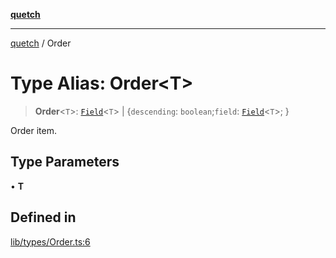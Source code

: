 [**quetch**](../README.md)

***

[quetch](../README.md) / Order

# Type Alias: Order\<T\>

> **Order**\<`T`\>: [`Field`](Field.md)\<`T`\> \| \{`descending`: `boolean`;`field`: [`Field`](Field.md)\<`T`\>; \}

Order item.

## Type Parameters

• **T**

## Defined in

[lib/types/Order.ts:6](https://github.com/nevoland/quetch/blob/5d54d23c7450a0f85309e15fdf3a25ea832b3452/lib/types/Order.ts#L6)
